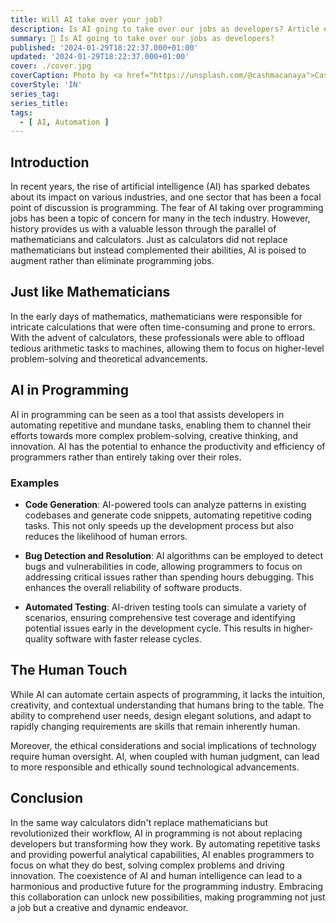 ```yaml
---
title: Will AI take over your job?
description: Is AI going to take over our jobs as developers? Article explaining why that's impossible
summary: 🤖 Is AI going to take over our jobs as developers?
published: '2024-01-29T18:22:37.000+01:00'
updated: '2024-01-29T18:22:37.000+01:00'
cover: ./cover.jpg
coverCaption: Photo by <a href="https://unsplash.com/@cashmacanaya">Cash Macanaya</a> on <a href="https://unsplash.com/photos/two-hands-reaching-for-a-flying-object-in-the-sky-X9Cemmq4YjM">Unsplash</a>
coverStyle: 'IN'
series_tag:
series_title:
tags:
  - [ AI, Automation ]
---
```


## Introduction
In recent years, the rise of artificial intelligence (AI) has sparked debates about its impact on various industries, and one sector that has been a focal point of discussion is programming.
The fear of AI taking over programming jobs has been a topic of concern for many in the tech industry.
However, history provides us with a valuable lesson through the parallel of mathematicians and calculators.
Just as calculators did not replace mathematicians but instead complemented their abilities, AI is poised to augment rather than eliminate programming jobs.

## Just like Mathematicians
In the early days of mathematics, mathematicians were responsible for intricate calculations that were often time-consuming and prone to errors.
With the advent of calculators, these professionals were able to offload tedious arithmetic tasks to machines, allowing them to focus on higher-level problem-solving and theoretical advancements.

## AI in Programming
AI in programming can be seen as a tool that assists developers in automating repetitive and mundane tasks, enabling them to channel their efforts towards more complex problem-solving, creative thinking, and innovation.
AI has the potential to enhance the productivity and efficiency of programmers rather than entirely taking over their roles.

### Examples

* **Code Generation**: AI-powered tools can analyze patterns in existing codebases and generate code snippets, automating repetitive coding tasks. This not only speeds up the development process but also reduces the likelihood of human errors.

* **Bug Detection and Resolution**: AI algorithms can be employed to detect bugs and vulnerabilities in code, allowing programmers to focus on addressing critical issues rather than spending hours debugging. This enhances the overall reliability of software products.

* **Automated Testing**: AI-driven testing tools can simulate a variety of scenarios, ensuring comprehensive test coverage and identifying potential issues early in the development cycle. This results in higher-quality software with faster release cycles.

## The Human Touch
While AI can automate certain aspects of programming, it lacks the intuition, creativity, and contextual understanding that humans bring to the table. The ability to comprehend user needs, design elegant solutions, and adapt to rapidly changing requirements are skills that remain inherently human.

Moreover, the ethical considerations and social implications of technology require human oversight.
AI, when coupled with human judgment, can lead to more responsible and ethically sound technological advancements.


## Conclusion
In the same way calculators didn't replace mathematicians but revolutionized their workflow, AI in programming is not about replacing developers but transforming how they work.
By automating repetitive tasks and providing powerful analytical capabilities, AI enables programmers to focus on what they do best, solving complex problems and driving innovation.
The coexistence of AI and human intelligence can lead to a harmonious and productive future for the programming industry.
Embracing this collaboration can unlock new possibilities, making programming not just a job but a creative and dynamic endeavor.
